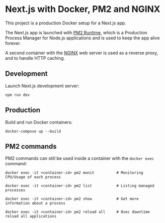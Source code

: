 # Next.js with Docker, PM2 and NGINX

This project is a production Docker setup for a Next.js app.

The Next.js app is launched with [PM2 Runtime](https://pm2.io/runtime/), which is a Production Process Manager for Node.js applications and is used to keep the app alive forever.

A second container with the [NGINX](https://www.nginx.com/) web server is used as a reverse proxy, and to handle HTTP caching.

## Development

Launch Next.js development server:
```
npm run dev
```

## Production

Build and run Docker containers:

```
docker-compose up --build
```

## PM2 commands

PM2 commands can still be used inside a container with the `docker exec` command:

```
docker exec -it <container-id> pm2 monit          # Monitoring CPU/Usage of each process
```
```
docker exec -it <container-id> pm2 list           # Listing managed processes
```
```
docker exec -it <container-id> pm2 show           # Get more information about a process
```
```
docker exec -it <container-id> pm2 reload all     # 0sec downtime reload all applications
```

